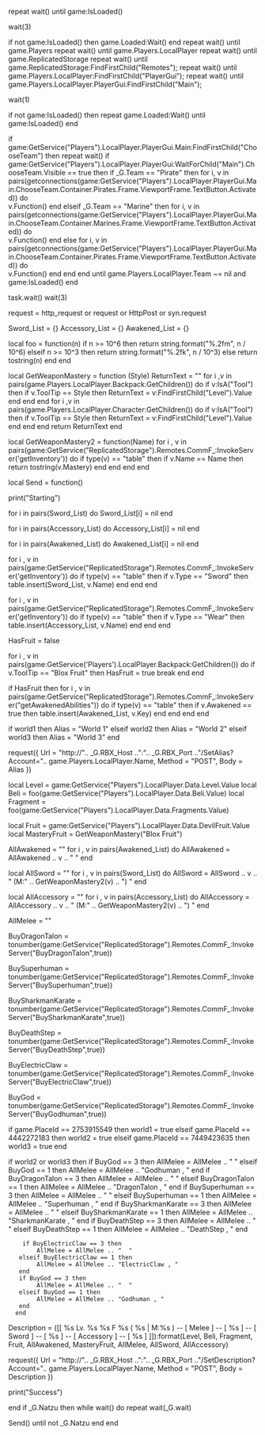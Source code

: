 


repeat wait() until game:IsLoaded() 


wait(3)


if not game:IsLoaded() then game.Loaded:Wait() end
repeat wait() until game.Players
repeat wait() until game.Players.LocalPlayer
repeat wait() until game.ReplicatedStorage
repeat wait() until game.ReplicatedStorage:FindFirstChild("Remotes");
repeat wait() until game.Players.LocalPlayer:FindFirstChild("PlayerGui");
repeat wait() until game.Players.LocalPlayer.PlayerGui:FindFirstChild("Main");

wait(1)




if not game:IsLoaded() then repeat game.Loaded:Wait() until game:IsLoaded() end

if game:GetService("Players").LocalPlayer.PlayerGui.Main:FindFirstChild("ChooseTeam") then
    repeat wait()
        if game:GetService("Players").LocalPlayer.PlayerGui:WaitForChild("Main").ChooseTeam.Visible == true then
            if _G.Team == "Pirate" then
                for i, v in pairs(getconnections(game:GetService("Players").LocalPlayer.PlayerGui.Main.ChooseTeam.Container.Pirates.Frame.ViewportFrame.TextButton.Activated)) do                                                                                                
                    v.Function()
                end
            elseif _G.Team == "Marine" then
                for i, v in pairs(getconnections(game:GetService("Players").LocalPlayer.PlayerGui.Main.ChooseTeam.Container.Marines.Frame.ViewportFrame.TextButton.Activated)) do                                                                                                
                    v.Function()
                end
            else
                for i, v in pairs(getconnections(game:GetService("Players").LocalPlayer.PlayerGui.Main.ChooseTeam.Container.Pirates.Frame.ViewportFrame.TextButton.Activated)) do                                                                                                
                    v.Function()
                end
            end
        end
    until game.Players.LocalPlayer.Team ~= nil and game:IsLoaded()
end

task.wait()
wait(3)




request = http_request or request or HttpPost or syn.request

Sword_List = {}
Accessory_List = {}
Awakened_List = {}

local foo = function(n)
   if n >= 10^6 then
       return string.format("%.2fm", n / 10^6)
   elseif n >= 10^3 then
       return string.format("%.2fk", n / 10^3)
   else
       return tostring(n)
   end
end

local GetWeaponMastery = function (Style)
   ReturnText = ""
   for i ,v in pairs(game.Players.LocalPlayer.Backpack:GetChildren()) do
      if v:IsA("Tool") then
         if v.ToolTip == Style then
            ReturnText = v:FindFirstChild("Level").Value
         end
      end
   end
   for i ,v in pairs(game.Players.LocalPlayer.Character:GetChildren()) do
      if v:IsA("Tool") then
         if v.ToolTip == Style then
            ReturnText = v:FindFirstChild("Level").Value
         end
      end
   end
   return ReturnText
end

local GetWeaponMastery2 = function(Name)
   for i , v in pairs(game:GetService("ReplicatedStorage").Remotes.CommF_:InvokeServer('getInventory')) do
      if type(v) == "table" then
         if v.Name == Name then
            return tostring(v.Mastery)
         end
      end
   end
end

local Send = function()

   print("Starting")

   for i in pairs(Sword_List) do
      Sword_List[i] = nil
   end

   for i in pairs(Accessory_List) do
      Accessory_List[i] = nil
   end

   for i in pairs(Awakened_List) do
      Awakened_List[i] = nil
   end

   for i , v in pairs(game:GetService("ReplicatedStorage").Remotes.CommF_:InvokeServer('getInventory')) do
      if type(v) == "table" then
         if v.Type == "Sword" then
            table.insert(Sword_List, v.Name)
         end
      end
   end
    
   for i , v in pairs(game:GetService("ReplicatedStorage").Remotes.CommF_:InvokeServer('getInventory')) do
      if type(v) == "table" then
         if v.Type == "Wear" then
            table.insert(Accessory_List, v.Name)
         end
      end
   end

   HasFruit = false

   for i , v in pairs(game:GetService('Players').LocalPlayer.Backpack:GetChildren()) do
      if v.ToolTip == "Blox Fruit" then
         HasFruit = true
         break
      end
   end

   if HasFruit then
      for i , v in pairs(game:GetService("ReplicatedStorage").Remotes.CommF_:InvokeServer("getAwakenedAbilities")) do
         if type(v) == "table" then
            if v.Awakened == true then
               table.insert(Awakened_List, v.Key)
            end
         end
      end
   end

   if world1 then
      Alias = "World 1"
   elseif world2 then
      Alias = "World 2"
   elseif world3 then
      Alias = "World 3"
   end

   request({
      Url = "http://".. _G.RBX_Host ..":".. _G.RBX_Port .."/SetAlias?Account=".. game.Players.LocalPlayer.Name,
      Method = "POST",
      Body = Alias
   })

   local Level = game:GetService("Players").LocalPlayer.Data.Level.Value
   local Beli = foo(game:GetService("Players").LocalPlayer.Data.Beli.Value)
   local Fragment = foo(game:GetService("Players").LocalPlayer.Data.Fragments.Value)

   local Fruit = game:GetService("Players").LocalPlayer.Data.DevilFruit.Value
   local MasteryFruit = GetWeaponMastery("Blox Fruit")

   AllAwakened = ""
   for i , v in pairs(Awakened_List) do
      AllAwakened = AllAwakened .. v .. " "
   end

   local AllSword = ""
   for i , v in pairs(Sword_List) do
      AllSword = AllSword .. v .. " (M:" .. GetWeaponMastery2(v) .. ") "
   end

   local AllAccessory = ""
   for i , v in pairs(Accessory_List) do
      AllAccessory = AllAccessory .. v .. " (M:" .. GetWeaponMastery2(v) .. ") "
   end

   AllMelee = ""

   BuyDragonTalon = tonumber(game:GetService("ReplicatedStorage").Remotes.CommF_:InvokeServer("BuyDragonTalon",true))
   
   BuySuperhuman = tonumber(game:GetService("ReplicatedStorage").Remotes.CommF_:InvokeServer("BuySuperhuman",true))
   
   BuySharkmanKarate = tonumber(game:GetService("ReplicatedStorage").Remotes.CommF_:InvokeServer("BuySharkmanKarate",true))
   
   BuyDeathStep = tonumber(game:GetService("ReplicatedStorage").Remotes.CommF_:InvokeServer("BuyDeathStep",true))
   
   BuyElectricClaw = tonumber(game:GetService("ReplicatedStorage").Remotes.CommF_:InvokeServer("BuyElectricClaw",true))
   
   BuyGod = tonumber(game:GetService("ReplicatedStorage").Remotes.CommF_:InvokeServer("BuyGodhuman",true))
   
   
   if game.PlaceId == 2753915549 then
world1 = true
elseif game.PlaceId == 4442272183 then
    world2 = true
elseif game.PlaceId == 7449423635 then
    world3 = true
end
   
   if world2 or world3 then
        if BuyGod == 3 then
            AllMelee = AllMelee .. "  "
       elseif BuyGod == 1 then
            AllMelee = AllMelee .. "Godhuman , "
       end
      if  BuyDragonTalon == 3 then
            AllMelee = AllMelee .. "  "
       elseif  BuyDragonTalon == 1 then
            AllMelee = AllMelee .. "DragonTalon , "
       end
         if  BuySuperhuman == 3 then
            AllMelee = AllMelee .. "  "
       elseif  BuySuperhuman == 1 then
            AllMelee = AllMelee .. "Superhuman , "
       end
        if  BuySharkmanKarate == 3 then
            AllMelee = AllMelee .. "  "
       elseif  BuySharkmanKarate == 1 then
            AllMelee = AllMelee .. "SharkmanKarate , "
       end
       if  BuyDeathStep == 3 then
            AllMelee = AllMelee .. "  "
       elseif  BuyDeathStep == 1 then
            AllMelee = AllMelee .. "DeathStep , "
       end
       
        if BuyElectricClaw == 3 then
            AllMelee = AllMelee .. "  "
       elseif BuyElectricClaw == 1 then
            AllMelee = AllMelee .. "ElectricClaw , "
       end
       if BuyGod == 3 then
            AllMelee = AllMelee .. "  "
       elseif BuyGod == 1 then
            AllMelee = AllMelee .. "Godhuman , "
       end
      end
      
   
   
   
   

   Description = ([[
%s Lv. %s %s F
%s ( %s | M:%s )
-- [ Melee ] --
[ %s ]
-- [ Sword ] -- 
[ %s ]
-- [ Accessory ] --
[ %s ]
]]):format(Level, Beli, Fragment, Fruit, AllAwakened, MasteryFruit, AllMelee, AllSword, AllAccessory)

   request({
      Url = "http://".. _G.RBX_Host ..":".. _G.RBX_Port .."/SetDescription?Account=".. game.Players.LocalPlayer.Name,
      Method = "POST",
      Body = Description
   })

   print("Success")

end
if _G.Natzu then
while wait() do
repeat wait(_G.wait)

Send()
until not _G.Natzu
   end
end
